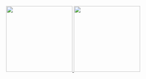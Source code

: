 <div>
<a href="https://github.com/ellsouza">
<img height="180em" src="https://github-readme-stats.vercel.app/api/top-langs/?username=ellsouza&layout=compact&langs_count=7&theme=dracula"/>
<img height="180em" src="https://github-readme-stats.vercel.app/api?username=ellsouzai&show_icons=true&theme=dracula&include_all_commits=true&count_private=true"/>
</div>
